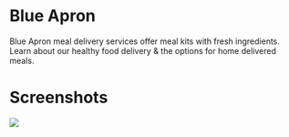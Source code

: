 # Blue Apron
Blue Apron meal delivery services offer meal kits with fresh ingredients. Learn about our healthy food delivery & the options for home delivered meals.
# Screenshots
![](https://github.com/smrutisourav7/gitone/assets/138769321/2a134d60-0244-4222-bdb6-c9b3a56915e2)

